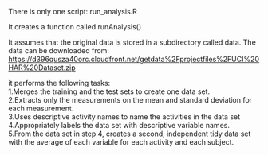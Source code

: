 There is only one script: run_analysis.R

It creates a function called runAnalysis()

It assumes that the original data is stored in a subdirectory called data.
The data can be downloaded from: https://d396qusza40orc.cloudfront.net/getdata%2Fprojectfiles%2FUCI%20HAR%20Dataset.zip 

it performs the following tasks:<br>
1.Merges the training and the test sets to create one data set.<br>
2.Extracts only the measurements on the mean and standard deviation for each measurement. <br>
3.Uses descriptive activity names to name the activities in the data set<br>
4.Appropriately labels the data set with descriptive variable names. <br>
5.From the data set in step 4, creates a second, independent tidy data set with the average of each variable for each activity and each subject.


